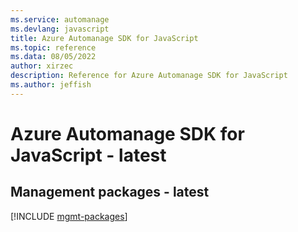 ```yaml
---
ms.service: automanage
ms.devlang: javascript
title: Azure Automanage SDK for JavaScript
ms.topic: reference
ms.data: 08/05/2022
author: xirzec
description: Reference for Azure Automanage SDK for JavaScript
ms.author: jeffish
---
```

# Azure Automanage SDK for JavaScript - latest

## Management packages - latest
[!INCLUDE [mgmt-packages](automanage-mgmt-index.md)]
